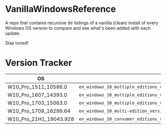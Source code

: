 # VanillaWindowsReference
A repo that contains recursive dir listings of a vanilla (clean) install of every Windows OS version to compare and see what's been added with each update. 

Stay tuned! 

# Version Tracker
| OS                     | ISO Filename                                                      |
|------------------------|-------------------------------------------------------------------|
| W10_Pro_1511_10586.0   | `en_windows_10_multiple_editions_version_1511_x64_dvd_7223712.iso`  |
| W10_Pro_1607_14393.0   | `en_windows_10_multiple_editions_version_1607_updated_jan_2017_x64_dvd_9714399.iso` |
| W10_Pro_1703_15063.0   | `en_windows_10_multiple_editions_version_1703_updated_march_2017_x64_dvd_10189288.iso` |
| W10_Pro_1709_16299.64  | `en_windows_10_multi-edition_version_1709_updated_sept_2017_x64_dvd_100090817.iso` |
| W10_Pro_21H1_19043.928 | `en_windows_10_consumer_editions_version_21h1_x64_dvd_540c0dd4.iso` |